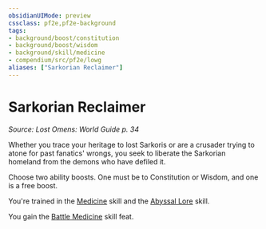 ```yaml
---
obsidianUIMode: preview
cssclass: pf2e,pf2e-background
tags:
- background/boost/constitution
- background/boost/wisdom
- background/skill/medicine
- compendium/src/pf2e/lowg
aliases: ["Sarkorian Reclaimer"]
---
```

# Sarkorian Reclaimer
*Source: Lost Omens: World Guide p. 34*  

Whether you trace your heritage to lost Sarkoris or are a crusader trying to atone for past fanatics' wrongs, you seek to liberate the Sarkorian homeland from the demons who have defiled it.

Choose two ability boosts. One must be to Constitution or Wisdom, and one is a free boost.

You're trained in the [Medicine](skills.md#Medicine) skill and the [Abyssal Lore](skills.md#Lore) skill.

You gain the [Battle Medicine](battle-medicine.md) skill feat.